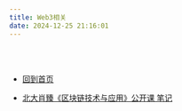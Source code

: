 ```yaml
---
title: Web3相关
date: 2024-12-25 21:16:01
---
```

<br><br>

- [回到首页](../README.md)

- [北大肖臻《区块链技术与应用》公开课 笔记](./北大肖臻《区块链技术与应用》/)